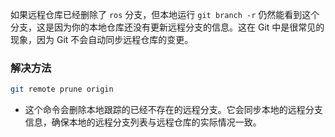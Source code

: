 如果远程仓库已经删除了 `ros` 分支，但本地运行 `git branch -r` 仍然能看到这个分支，这是因为你的本地仓库还没有更新远程分支的信息。这在 Git 中是很常见的现象，因为 Git 不会自动同步远程仓库的变更。

### 解决方法

```bash
git remote prune origin
```

- 这个命令会删除本地跟踪的已经不存在的远程分支。它会同步本地的远程分支信息，确保本地的远程分支列表与远程仓库的实际情况一致。
